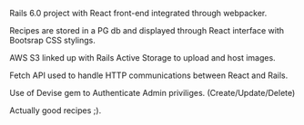 Rails 6.0 project with React front-end integrated through webpacker.

Recipes are stored in a PG db and displayed through React interface with Bootsrap CSS stylings.

AWS S3 linked up with Rails Active Storage to upload and host images.

Fetch API used to handle HTTP communications between React and Rails.

Use of Devise gem to Authenticate Admin priviliges. (Create/Update/Delete)

Actually good recipes ;).
